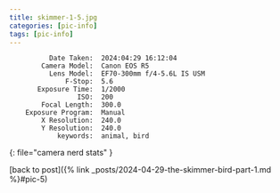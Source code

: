 ```yaml
---
title: skimmer-1-5.jpg
categories: [pic-info]
tags: [pic-info]
---
```


```text
          Date Taken:  2024:04:29 16:12:04
        Camera Model:  Canon EOS R5
          Lens Model:  EF70-300mm f/4-5.6L IS USM
              F-Stop:  5.6
       Exposure Time:  1/2000
                 ISO:  200
        Focal Length:  300.0
    Exposure Program:  Manual
        X Resolution:  240.0
        Y Resolution:  240.0
            keywords:  animal, bird
```
{: file="camera nerd stats" }

[back to post]({% link _posts/2024-04-29-the-skimmer-bird-part-1.md %}#pic-5)